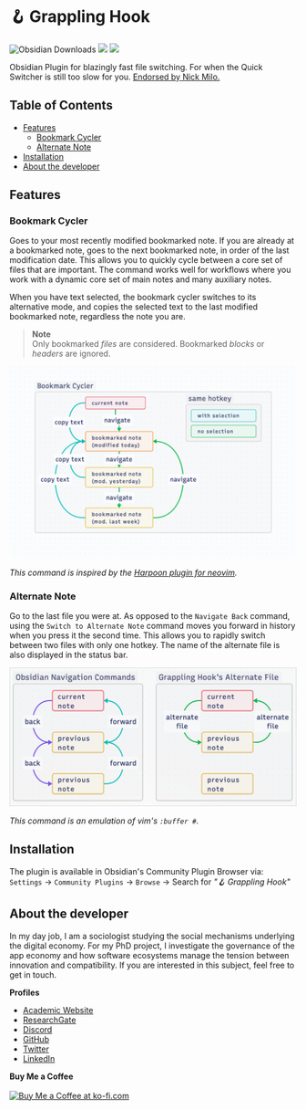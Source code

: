 # 🪝 Grappling Hook

![Obsidian Downloads](https://img.shields.io/badge/dynamic/json?logo=obsidian&color=%23483699&label=downloads&query=%24%5B%22grappling-hook%22%5D.downloads&url=https%3A%2F%2Fraw.githubusercontent.com%2Fobsidianmd%2Fobsidian-releases%2Fmaster%2Fcommunity-plugin-stats.json&style=plastic) ![](https://img.shields.io/github/v/release/chrisgrieser/grappling-hook?label=Latest%20Release&style=plastic) [![](https://img.shields.io/badge/changelog-click%20here-FFE800?style=plastic)](Changelog.md)

Obsidian Plugin for blazingly fast file switching. For when the Quick Switcher is still too slow for you. [Endorsed by Nick Milo.](https://youtu.be/mcrcRXp5d8A?t=462)

## Table of Contents

<!--toc:start-->
- [Features](#features)
	- [Bookmark Cycler](#bookmark-cycler)
	- [Alternate Note](#alternate-note)
- [Installation](#installation)
- [About the developer](#about-the-developer)
<!--toc:end-->

## Features

### Bookmark Cycler
Goes to your most recently modified bookmarked note. If you are already at a bookmarked note, goes to the next bookmarked note, in order of the last modification date. This allows you to quickly cycle between a core set of files that are important. The command works well for workflows where you work with a dynamic core set of main notes and many auxiliary notes.

When you have text selected, the bookmark cycler switches to its alternative mode, and copies the selected text to the last modified bookmarked note, regardless the note you are.

> __Note__  
> Only bookmarked *files* are considered. Bookmarked *blocks* or *headers* are ignored.

![Illustration bookmark cycler](./illustration/bookmark-cycler.png)



*This command is inspired by the [Harpoon plugin for neovim](https://github.com/ThePrimeagen/harpoon).*

### Alternate Note
Go to the last file you were at. As opposed to the `Navigate Back` command, using the `Switch to Alternate Note` command moves you forward in history when you press it the second time. This allows you to rapidly switch between two files with only one hotkey. The name of the alternate file is also displayed in the status bar.

![Illustration alt-file](./illustration/alt-file.png)

*This command is an emulation of vim's `:buffer #`.*

## Installation
The plugin is available in Obsidian's Community Plugin Browser via: `Settings` → `Community Plugins` → `Browse` → Search for *"🪝 Grappling Hook"*

<!-- vale Google.FirstPerson = NO -->
## About the developer
In my day job, I am a sociologist studying the social mechanisms underlying the digital economy. For my PhD project, I investigate the governance of the app economy and how software ecosystems manage the tension between innovation and compatibility. If you are interested in this subject, feel free to get in touch.

__Profiles__  
- [Academic Website](https://chris-grieser.de/)
- [ResearchGate](https://www.researchgate.net/profile/Christopher-Grieser)
- [Discord](https://discordapp.com/users/462774483044794368/)
- [GitHub](https://github.com/chrisgrieser/)
- [Twitter](https://twitter.com/pseudo_meta)
- [LinkedIn](https://www.linkedin.com/in/christopher-grieser-ba693b17a/)

__Buy Me a Coffee__  
<br>
<a href='https://ko-fi.com/Y8Y86SQ91' target='_blank'><img height='36' style='border:0px;height:36px;' src='https://cdn.ko-fi.com/cdn/kofi1.png?v=3' border='0' alt='Buy Me a Coffee at ko-fi.com' /></a>
